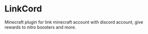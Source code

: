 # LinkCord
Minecraft plugin for link minecraft account with discord account, give rewards to nitro boosters and more.
